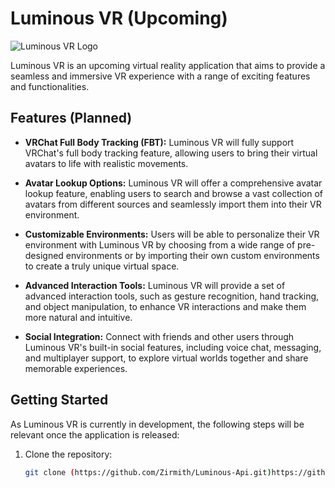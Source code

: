 # Luminous VR (Upcoming)

![Luminous VR Logo](logo.png)

Luminous VR is an upcoming virtual reality application that aims to provide a seamless and immersive VR experience with a range of exciting features and functionalities.

## Features (Planned)

- **VRChat Full Body Tracking (FBT):** Luminous VR will fully support VRChat's full body tracking feature, allowing users to bring their virtual avatars to life with realistic movements.

- **Avatar Lookup Options:** Luminous VR will offer a comprehensive avatar lookup feature, enabling users to search and browse a vast collection of avatars from different sources and seamlessly import them into their VR environment.

- **Customizable Environments:** Users will be able to personalize their VR environment with Luminous VR by choosing from a wide range of pre-designed environments or by importing their own custom environments to create a truly unique virtual space.

- **Advanced Interaction Tools:** Luminous VR will provide a set of advanced interaction tools, such as gesture recognition, hand tracking, and object manipulation, to enhance VR interactions and make them more natural and intuitive.

- **Social Integration:** Connect with friends and other users through Luminous VR's built-in social features, including voice chat, messaging, and multiplayer support, to explore virtual worlds together and share memorable experiences.

## Getting Started

As Luminous VR is currently in development, the following steps will be relevant once the application is released:

1. Clone the repository:

   ```bash
   git clone (https://github.com/Zirmith/Luminous-Api.git)https://github.com/Zirmith/Luminous-Api.git)
